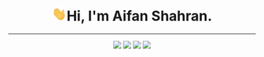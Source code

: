 <h1 align="center"><img src="https://raw.githubusercontent.com/ABSphreak/ABSphreak/master/gifs/Hi.gif" width="30px">Hi, I'm Aifan Shahran.</h1>
<hr>
 <p align="center">
<img src="https://img.shields.io/badge/Age-23-blue" />
  <img src="https://img.shields.io/badge/Focus-Software%20Engineering-brightgreen" />
  <img src="https://img.shields.io/badge/Lives-Penang,%20Malaysia-success" />
  <img src="https://img.shields.io/badge/Languages-English%20%26%20Malay-brightgreen" />
</p>
